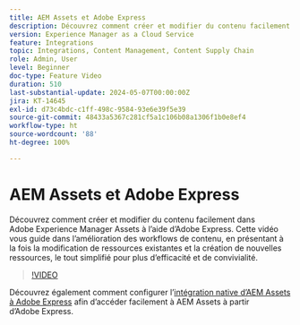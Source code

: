 ```yaml
---
title: AEM Assets et Adobe Express
description: Découvrez comment créer et modifier du contenu facilement dans AEM Assets à l’aide d’Adobe Express.
version: Experience Manager as a Cloud Service
feature: Integrations
topic: Integrations, Content Management, Content Supply Chain
role: Admin, User
level: Beginner
doc-type: Feature Video
duration: 510
last-substantial-update: 2024-05-07T00:00:00Z
jira: KT-14645
exl-id: d73c4bdc-c1ff-498c-9584-93e6e39f5e39
source-git-commit: 48433a5367c281cf5a1c106b08a1306f1b0e8ef4
workflow-type: ht
source-wordcount: '88'
ht-degree: 100%

---
```


# AEM Assets et Adobe Express

Découvrez comment créer et modifier du contenu facilement dans Adobe Experience Manager Assets à l’aide d’Adobe Express. Cette vidéo vous guide dans l’amélioration des workflows de contenu, en présentant à la fois la modification de ressources existantes et la création de nouvelles ressources, le tout simplifié pour plus d’efficacité et de convivialité.

>[!VIDEO](https://video.tv.adobe.com/v/3425972/?learn=on)

Découvrez également comment configurer l’[intégration native d’AEM Assets à Adobe Express](https://experienceleague.adobe.com/fr/docs/experience-manager-cloud-service/content/assets/integration-adobe-express/native-integration-adobe-express) afin d’accéder facilement à AEM Assets à partir d’Adobe Express.
